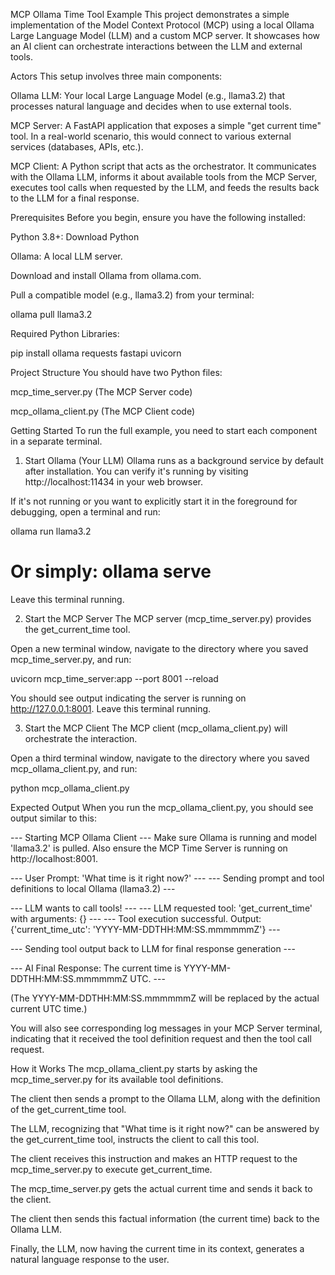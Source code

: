 MCP Ollama Time Tool Example
This project demonstrates a simple implementation of the Model Context Protocol (MCP) using a local Ollama Large Language Model (LLM) and a custom MCP server. It showcases how an AI client can orchestrate interactions between the LLM and external tools.

Actors
This setup involves three main components:

Ollama LLM: Your local Large Language Model (e.g., llama3.2) that processes natural language and decides when to use external tools.

MCP Server: A FastAPI application that exposes a simple "get current time" tool. In a real-world scenario, this would connect to various external services (databases, APIs, etc.).

MCP Client: A Python script that acts as the orchestrator. It communicates with the Ollama LLM, informs it about available tools from the MCP Server, executes tool calls when requested by the LLM, and feeds the results back to the LLM for a final response.

Prerequisites
Before you begin, ensure you have the following installed:

Python 3.8+: Download Python

Ollama: A local LLM server.

Download and install Ollama from ollama.com.

Pull a compatible model (e.g., llama3.2) from your terminal:

ollama pull llama3.2

Required Python Libraries:

pip install ollama requests fastapi uvicorn

Project Structure
You should have two Python files:

mcp_time_server.py (The MCP Server code)

mcp_ollama_client.py (The MCP Client code)

Getting Started
To run the full example, you need to start each component in a separate terminal.

1. Start Ollama (Your LLM)
Ollama runs as a background service by default after installation. You can verify it's running by visiting http://localhost:11434 in your web browser.

If it's not running or you want to explicitly start it in the foreground for debugging, open a terminal and run:

ollama run llama3.2
# Or simply: ollama serve

Leave this terminal running.

2. Start the MCP Server
The MCP server (mcp_time_server.py) provides the get_current_time tool.

Open a new terminal window, navigate to the directory where you saved mcp_time_server.py, and run:

uvicorn mcp_time_server:app --port 8001 --reload

You should see output indicating the server is running on http://127.0.0.1:8001. Leave this terminal running.

3. Start the MCP Client
The MCP client (mcp_ollama_client.py) will orchestrate the interaction.

Open a third terminal window, navigate to the directory where you saved mcp_ollama_client.py, and run:

python mcp_ollama_client.py

Expected Output
When you run the mcp_ollama_client.py, you should see output similar to this:

--- Starting MCP Ollama Client ---
Make sure Ollama is running and model 'llama3.2' is pulled.
Also ensure the MCP Time Server is running on http://localhost:8001.

--- User Prompt: 'What time is it right now?' ---
--- Sending prompt and tool definitions to local Ollama (llama3.2) ---

--- LLM wants to call tools! ---
--- LLM requested tool: 'get_current_time' with arguments: {} ---
--- Tool execution successful. Output: {'current_time_utc': 'YYYY-MM-DDTHH:MM:SS.mmmmmmZ'} ---

--- Sending tool output back to LLM for final response generation ---

--- AI Final Response: The current time is YYYY-MM-DDTHH:MM:SS.mmmmmmZ UTC. ---

(The YYYY-MM-DDTHH:MM:SS.mmmmmmZ will be replaced by the actual current UTC time.)

You will also see corresponding log messages in your MCP Server terminal, indicating that it received the tool definition request and then the tool call request.

How it Works
The mcp_ollama_client.py starts by asking the mcp_time_server.py for its available tool definitions.

The client then sends a prompt to the Ollama LLM, along with the definition of the get_current_time tool.

The LLM, recognizing that "What time is it right now?" can be answered by the get_current_time tool, instructs the client to call this tool.

The client receives this instruction and makes an HTTP request to the mcp_time_server.py to execute get_current_time.

The mcp_time_server.py gets the actual current time and sends it back to the client.

The client then sends this factual information (the current time) back to the Ollama LLM.

Finally, the LLM, now having the current time in its context, generates a natural language response to the user.